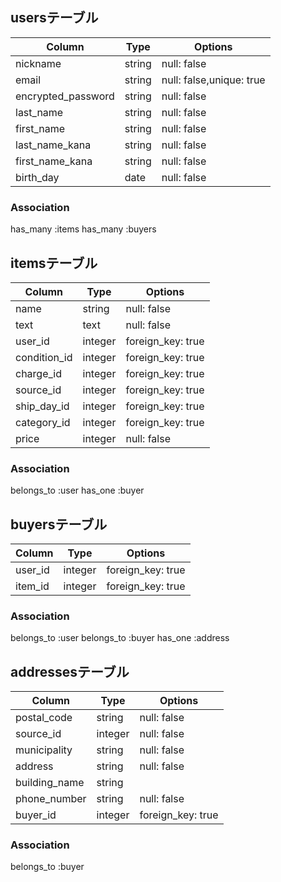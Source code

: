 ## usersテーブル
  |Column                |Type    |Options     |
  |----------------------|--------|------------|
  |nickname              |string  |null: false |
  |email                 |string  |null: false,unique: true|
  |encrypted_password    |string  |null: false |
  |last_name             |string  |null: false |
  |first_name            |string  |null: false |
  |last_name_kana        |string  |null: false |
  |first_name_kana       |string  |null: false |
  |birth_day             |date    |null: false |
### Association
  has_many :items
  has_many :buyers


## itemsテーブル
  |Column      |Type   |Options          |
  |------------|-------|-----------------|
  |name        |string |null: false      |
  |text        |text   |null: false      |
  |user_id     |integer|foreign_key: true|
  |condition_id|integer|foreign_key: true|
  |charge_id  |integer|foreign_key: true|
  |source_id   |integer|foreign_key: true|
  |ship_day_id |integer|foreign_key: true|
  |category_id |integer|foreign_key: true|
  |price       |integer|null: false|
### Association
  belongs_to :user
  has_one :buyer


## buyersテーブル
  |Column |Type   |Options          |
  |-------|-------|-----------------|
  |user_id|integer|foreign_key: true|
  |item_id|integer|foreign_key: true|
### Association
  belongs_to :user
  belongs_to :buyer
  has_one :address


## addressesテーブル
  |Column       |Type   |Options          |
  |-------------|-------|-----------------|
  |postal_code  |string |null: false      |
  |source_id    |integer|null: false      |
  |municipality |string |null: false      |
  |address      |string |null: false      |
  |building_name|string |                 |
  |phone_number |string |null: false      |
  |buyer_id     |integer|foreign_key: true|
### Association
  belongs_to :buyer
